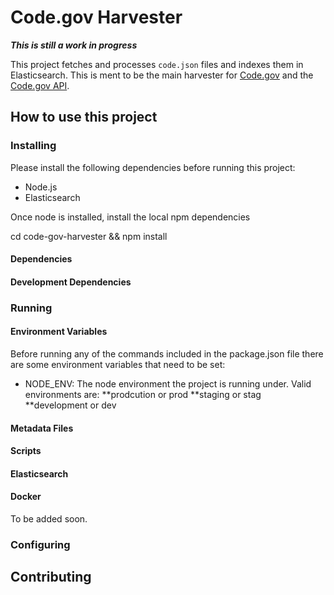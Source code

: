 # Code.gov Harvester

___This is still a work in progress___

This project fetches and processes `code.json` files and indexes them in Elasticsearch. This is ment to be the main harvester for [Code.gov](https://code.gov) and the [Code.gov API](https://github.com/gsa/code-gov-api).

## How to use this project

### Installing
Please install the following dependencies before running this project:

* Node.js
* Elasticsearch

Once node is installed, install the local npm dependencies

cd code-gov-harvester && npm install

#### Dependencies

#### Development Dependencies

### Running

#### Environment Variables

Before running any of the commands included in the package.json file there are some environment variables that need to be set:
* NODE_ENV: The node environment the project is running under.
Valid environments are:
**prodcution or prod
**staging or stag
**development or dev
#### Metadata Files

#### Scripts

#### Elasticsearch

#### Docker

To be added soon.

### Configuring

## Contributing

